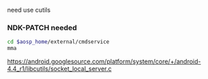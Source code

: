 need use cutils


### NDK-PATCH needed

``` bash
cd $aosp_home/external/cmdservice
mma
```

https://android.googlesource.com/platform/system/core/+/android-4.4_r1/libcutils/socket_local_server.c
